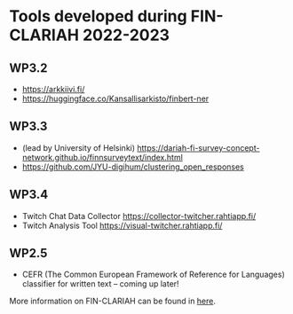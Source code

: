 
# Tools developed during FIN-CLARIAH 2022-2023

## WP3.2
- https://arkkiivi.fi/ 
- https://huggingface.co/Kansallisarkisto/finbert-ner 

## WP3.3
- (lead by University of Helsinki) https://dariah-fi-survey-concept-network.github.io/finnsurveytext/index.html 
- https://github.com/JYU-digihum/clustering_open_responses

## WP3.4
- Twitch Chat Data Collector https://collector-twitcher.rahtiapp.fi/
- Twitch Analysis Tool https://visual-twitcher.rahtiapp.fi/

## WP2.5
- CEFR (The Common European Framework of Reference for Languages) classifier for written text – coming up later!

More information on FIN-CLARIAH can be found in [here](https://www.jyu.fi/fi/hankkeet/fin-clariah).

